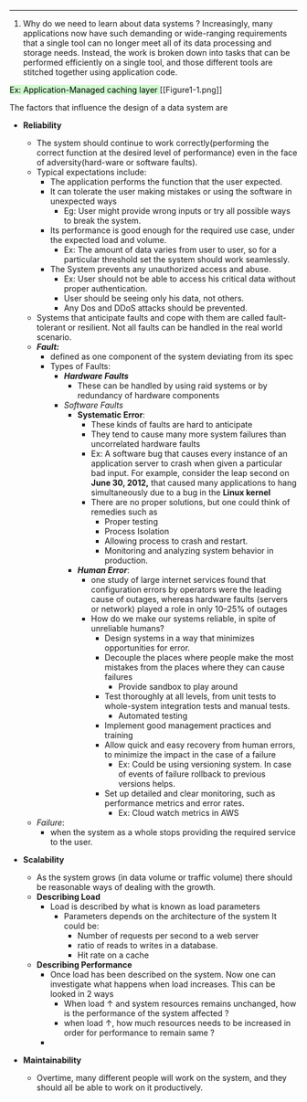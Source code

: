 ---------
1. Why do we need to learn about data systems ?
	 Increasingly, many applications now have such demanding or wide-ranging requirements that a single tool can no longer meet all of its data processing and storage needs. Instead, the work is broken down into tasks that can be performed efficiently on a single tool, and those different tools are stitched together using application code.
	 
<mark style="background: #BBFABBA6;"> Ex: Application-Managed caching layer 
</mark>
[[Figure1-1.png]]

The factors that influence the design of a data system are
 - **Reliability**
	 -  The system should continue to work correctly(performing the correct function at the desired level of performance) even in the face of adversity(hard-ware or software faults).
	 - Typical expectations include:
		 - The application performs the function that the user expected.
		 - It can tolerate the user making mistakes or using the software in unexpected ways
			 - Eg: User might provide wrong inputs or try all possible ways to break the system.
		 -  Its performance is good enough for the required use case, under the expected load and volume.
			 - Ex: The amount of data varies from user to user, so for a particular threshold set the system should work seamlessly.
		 - The System prevents any unauthorized access and abuse.
			 - Ex: User should not be able to access his critical data without proper authentication.
			 - User should be seeing only his data, not others.
			 - Any Dos and DDoS attacks should be prevented.
	 - Systems that anticipate faults and cope with them are called fault-tolerant or resilient. Not all faults can be handled in the real world scenario.
	 - ***Fault:***
		 - defined as one component of the system deviating from its spec
		 - Types of Faults:
			 - ***Hardware Faults***
				 - These can be handled by using raid systems or by redundancy of hardware components
			 - *Software Faults*
				 - **Systematic Error**:
					 - These kinds of faults are hard to anticipate
					 - They tend to cause many more system failures than uncorrelated hardware faults
					 - Ex: A software bug that causes every instance of an application server to crash when given a particular bad input. For example, consider the leap second on **June 30, 2012,** that caused many applications to hang simultaneously due to a bug in the **Linux kernel**
					 - There are no proper solutions, but one could think of remedies such as
						 - Proper testing
						 - Process Isolation
						 - Allowing process to crash and restart.
						 - Monitoring and analyzing system behavior in production.
				 - ***Human Error***:
					 - one study of large internet services found that configuration errors by operators were the leading cause of outages, whereas hardware faults (servers or network) played a role in only 10–25% of outages
					 - How do we make our systems reliable, in spite of unreliable humans? 
						 - Design systems in a way that minimizes opportunities for error.
						 - Decouple the places where people make the most mistakes from the places where they can cause failures
							 - Provide sandbox to play around
						 - Test thoroughly at all levels, from unit tests to whole-system integration tests and manual tests.
							 - Automated testing
						 - Implement good management practices and training
						 - Allow quick and easy recovery from human errors, to minimize the impact in the case of a failure
							 - Ex: Could be using versioning system. In case of events of failure rollback to previous versions helps.
						 - Set up detailed and clear monitoring, such as performance metrics and error rates.
							 - Ex: Cloud watch metrics in AWS
	 - *Failure*:
		 - when the system as a whole stops providing the required service to the user.
 - **Scalability**
	 - As the system grows (in data volume or traffic volume) there should be reasonable ways of dealing with the growth.
	 - **Describing Load**
		 - Load is described by what is known as load parameters
			 - Parameters depends on the architecture of the system It could be:
				 - Number of requests per second to a web server 
				 - ratio of reads to writes in a database.
				 - Hit rate on a cache
	 - **Describing Performance** 
		 - Once load has been described on the system. Now one can investigate what happens when load increases. This can be looked in 2 ways
			 - When load ↑ and system resources remains unchanged, how is the performance of the system affected ? 
			 - when load ↑, how much resources needs to be increased in order for performance to remain same ?
		 - 
				 
					
 - **Maintainability**
	 - Overtime, many different people will work on the system, and they should all be able to work on it productively.
 